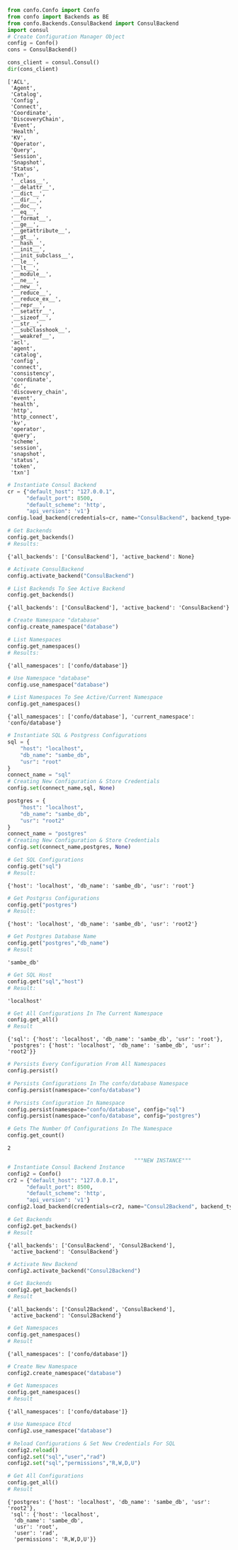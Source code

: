 ```python
from confo.Confo import Confo
from confo import Backends as BE
from confo.Backends.ConsulBackend import ConsulBackend
import consul
# Create Configuration Manager Object
config = Confo()
cons = ConsulBackend()
```


```python
cons_client = consul.Consul()
dir(cons_client)
```




    ['ACL',
     'Agent',
     'Catalog',
     'Config',
     'Connect',
     'Coordinate',
     'DiscoveryChain',
     'Event',
     'Health',
     'KV',
     'Operator',
     'Query',
     'Session',
     'Snapshot',
     'Status',
     'Txn',
     '__class__',
     '__delattr__',
     '__dict__',
     '__dir__',
     '__doc__',
     '__eq__',
     '__format__',
     '__ge__',
     '__getattribute__',
     '__gt__',
     '__hash__',
     '__init__',
     '__init_subclass__',
     '__le__',
     '__lt__',
     '__module__',
     '__ne__',
     '__new__',
     '__reduce__',
     '__reduce_ex__',
     '__repr__',
     '__setattr__',
     '__sizeof__',
     '__str__',
     '__subclasshook__',
     '__weakref__',
     'acl',
     'agent',
     'catalog',
     'config',
     'connect',
     'consistency',
     'coordinate',
     'dc',
     'discovery_chain',
     'event',
     'health',
     'http',
     'http_connect',
     'kv',
     'operator',
     'query',
     'scheme',
     'session',
     'snapshot',
     'status',
     'token',
     'txn']




```python
# Instantiate Consul Backend
cr = {"default_host": "127.0.0.1",
      "default_port": 8500,
      "default_scheme": 'http',
      "api_version": 'v1'}
config.load_backend(credentials=cr, name="ConsulBackend", backend_type=BE.CONSUL_BACKEND)
```


```python
# Get Backends
config.get_backends()
# Results:
```




    {'all_backends': ['ConsulBackend'], 'active_backend': None}




```python
# Activate ConsulBackend
config.activate_backend("ConsulBackend")
```


```python
# List Backends To See Active Backend
config.get_backends()
```




    {'all_backends': ['ConsulBackend'], 'active_backend': 'ConsulBackend'}




```python
# Create Namespace "database"
config.create_namespace("database")
```


```python
# List Namespaces
config.get_namespaces()
# Results:
```




    {'all_namespaces': ['confo/database']}




```python
# Use Namespace "database"
config.use_namespace("database")
```


```python
# List Namespaces To See Active/Current Namespace
config.get_namespaces()
```




    {'all_namespaces': ['confo/database'], 'current_namespace': 'confo/database'}




```python
# Instantiate SQL & Postgress Configurations
sql = {
    "host": "localhost",
    "db_name": "sambe_db",
    "usr": "root"
}
connect_name = "sql"
# Creating New Configuration & Store Credentials
config.set(connect_name,sql, None)

postgres = {
    "host": "localhost",
    "db_name": "sambe_db",
    "usr": "root2"
}
connect_name = "postgres"
# Creating New Configuration & Store Credentials
config.set(connect_name,postgres, None)
```


```python
# Get SQL Configurations
config.get("sql")
# Result:
```




    {'host': 'localhost', 'db_name': 'sambe_db', 'usr': 'root'}




```python
# Get Postgrss Configurations
config.get("postgres")
# Result:
```




    {'host': 'localhost', 'db_name': 'sambe_db', 'usr': 'root2'}




```python
# Get Postgres Database Name
config.get("postgres","db_name")
# Result
```




    'sambe_db'




```python
# Get SQL Host
config.get("sql","host")
# Result:
```




    'localhost'




```python
# Get All Configurations In The Current Namespace
config.get_all()
# Result
```




    {'sql': {'host': 'localhost', 'db_name': 'sambe_db', 'usr': 'root'},
     'postgres': {'host': 'localhost', 'db_name': 'sambe_db', 'usr': 'root2'}}




```python
# Persists Every Configuration From All Namespaces
config.persist()
```


```python
# Persists Configurations In The confo/database Namespace
config.persist(namespace="confo/database")
```


```python
# Persists Configuration In Namespace
config.persist(namespace="confo/database", config="sql")
config.persist(namespace="confo/database", config="postgres")
```


```python
# Gets The Number Of Configurations In The Namespace
config.get_count()
```




    2




```python
                                        """NEW INSTANCE"""
# Instantiate Consul Backend Instance 
config2 = Confo()
cr2 = {"default_host": "127.0.0.1",
      "default_port": 8500,
      "default_scheme": 'http',
      "api_version": 'v1'}
config2.load_backend(credentials=cr2, name="Consul2Backend", backend_type=BE.CONSUL_BACKEND)
```


```python
# Get Backends
config2.get_backends()
# Result
```




    {'all_backends': ['ConsulBackend', 'Consul2Backend'],
     'active_backend': 'ConsulBackend'}




```python
# Activate New Backend
config2.activate_backend("Consul2Backend")
```


```python
# Get Backends
config2.get_backends()
# Result
```




    {'all_backends': ['Consul2Backend', 'ConsulBackend'],
     'active_backend': 'Consul2Backend'}




```python
# Get Namespaces
config.get_namespaces()
# Result
```




    {'all_namespaces': ['confo/database']}




```python
# Create New Namespace
config2.create_namespace("database")
```


```python
# Get Namespaces
config.get_namespaces()
# Result
```




    {'all_namespaces': ['confo/database']}




```python
# Use Namespace Etcd
config2.use_namespace("database")
```


```python
# Reload Configurations & Set New Credentials For SQL
config2.reload()
config2.set("sql","user","rad")
config2.set("sql","permissions","R,W,D,U")
```


```python
# Get All Configurations
config.get_all()
# Result
```




    {'postgres': {'host': 'localhost', 'db_name': 'sambe_db', 'usr': 'root2'},
     'sql': {'host': 'localhost',
      'db_name': 'sambe_db',
      'usr': 'root',
      'user': 'rad',
      'permissions': 'R,W,D,U'}}


